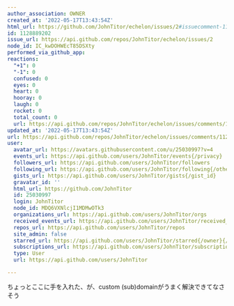 ```yaml
---
author_association: OWNER
created_at: '2022-05-17T13:43:54Z'
html_url: https://github.com/JohnTitor/echelon/issues/2#issuecomment-1128889202
id: 1128889202
issue_url: https://api.github.com/repos/JohnTitor/echelon/issues/2
node_id: IC_kwDOHWEcT85DSXty
performed_via_github_app: 
reactions:
  "+1": 0
  "-1": 0
  confused: 0
  eyes: 0
  heart: 0
  hooray: 0
  laugh: 0
  rocket: 0
  total_count: 0
  url: https://api.github.com/repos/JohnTitor/echelon/issues/comments/1128889202/reactions
updated_at: '2022-05-17T13:43:54Z'
url: https://api.github.com/repos/JohnTitor/echelon/issues/comments/1128889202
user:
  avatar_url: https://avatars.githubusercontent.com/u/25030997?v=4
  events_url: https://api.github.com/users/JohnTitor/events{/privacy}
  followers_url: https://api.github.com/users/JohnTitor/followers
  following_url: https://api.github.com/users/JohnTitor/following{/other_user}
  gists_url: https://api.github.com/users/JohnTitor/gists{/gist_id}
  gravatar_id: ''
  html_url: https://github.com/JohnTitor
  id: 25030997
  login: JohnTitor
  node_id: MDQ6VXNlcjI1MDMwOTk3
  organizations_url: https://api.github.com/users/JohnTitor/orgs
  received_events_url: https://api.github.com/users/JohnTitor/received_events
  repos_url: https://api.github.com/users/JohnTitor/repos
  site_admin: false
  starred_url: https://api.github.com/users/JohnTitor/starred{/owner}{/repo}
  subscriptions_url: https://api.github.com/users/JohnTitor/subscriptions
  type: User
  url: https://api.github.com/users/JohnTitor

---
```

ちょっとここに手を入れた、が、custom (sub)domainがうまく解決できてなさそう